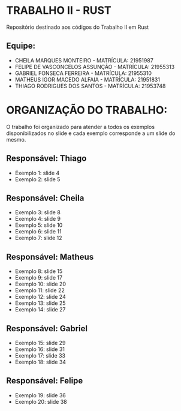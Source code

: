 # TRABALHO II - RUST

Repositório destinado aos códigos do Trabalho II em Rust

## Equipe:
- CHEILA MARQUES MONTEIRO - MATRÍCULA: 21951987
- FELIPE DE VASCONCELOS ASSUNÇÃO - MATRÍCULA: 21955313
- GABRIEL FONSECA FERREIRA - MATRÍCULA: 21955310
- MATHEUS IGOR MACEDO ALFAIA - MATRÍCULA: 21951831
- THIAGO RODRIGUES DOS SANTOS - MATRÍCULA: 21953748

# ORGANIZAÇÃO DO TRABALHO:
O trabalho foi organizado para atender a todos os exemplos disponibilizados no slide e cada exemplo corresponde a um slide do mesmo.

## Responsável: Thiago
- Exemplo 1: slide 4 
- Exemplo 2: slide 5

## Responsável: Cheila
- Exemplo 3: slide 8
- Exemplo 4: slide 9
- Exemplo 5: slide 10
- Exemplo 6: slide 11
- Exemplo 7: slide 12

## Responsável: Matheus
- Exemplo 8: slide 15
- Exemplo 9: slide 17
- Exemplo 10: slide 20
- Exemplo 11: slide 22
- Exemplo 12: slide 24
- Exemplo 13: slide 25
- Exemplo 14: slide 27

## Responsável: Gabriel
- Exemplo 15: slide 29
- Exemplo 16: slide 31
- Exemplo 17: slide 33
- Exemplo 18: slide 34

## Responsável: Felipe
- Exemplo 19: slide 36
- Exemplo 20: slide 38
